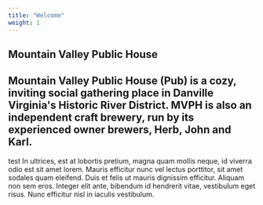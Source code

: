 ```yaml
---
title: "Welcome"
weight: 1
---
```

## Mountain Valley Public House

Mountain Valley Public House (Pub) is a cozy, inviting social gathering place in Danville Virginia's Historic River 
District. MVPH is also an independent craft brewery, run by its experienced owner brewers, Herb, John and Karl.
----
test
In ultrices, est at lobortis pretium, magna quam mollis neque, id viverra odio est sit amet lorem. Mauris efficitur nunc vel lectus porttitor, sit amet sodales quam eleifend. Duis et felis ut mauris dignissim efficitur. Aliquam non sem eros. Integer elit ante, bibendum id hendrerit vitae, vestibulum eget risus. Nunc efficitur nisl in iaculis vestibulum.

